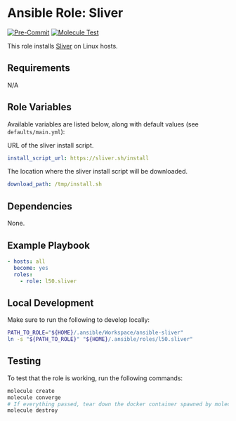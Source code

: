 # Ansible Role: Sliver

[![Pre-Commit](https://github.com/l50/ansible-sliver/actions/workflows/pre-commit.yaml/badge.svg)](https://github.com/l50/ansible-sliver/actions/workflows/pre-commit.yaml)
[![Molecule Test](https://github.com/l50/ansible-sliver/actions/workflows/molecule.yaml/badge.svg)](https://github.com/l50/ansible-sliver/actions/workflows/molecule.yaml)

This role installs [Sliver](https://github.com/BishopFox/sliver.git)
on Linux hosts.

## Requirements

N/A

## Role Variables

Available variables are listed below, along with default values (see `defaults/main.yml`):

URL of the sliver install script.

```yaml
install_script_url: https://sliver.sh/install
```

The location where the sliver install script will be downloaded.

```yaml
download_path: /tmp/install.sh
```

## Dependencies

None.

## Example Playbook

```yaml
- hosts: all
  become: yes
  roles:
    - role: l50.sliver
```

## Local Development

Make sure to run the following to develop locally:

```bash
PATH_TO_ROLE="${HOME}/.ansible/Workspace/ansible-sliver"
ln -s "${PATH_TO_ROLE}" "${HOME}/.ansible/roles/l50.sliver"
```

## Testing

To test that the role is working, run the following commands:

```bash
molecule create
molecule converge
# If everything passed, tear down the docker container spawned by molecule:
molecule destroy
```
